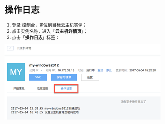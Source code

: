 # 操作日志


1. 登录 [控制台](https://c.163.com/dashboard#/m/win/)，定位到目标云主机实例；
2. 点击实例名称，进入「**云主机详情页**」；
3. 点击「**操作日志**」标签：

![](../image/使用指南-操作日志.png)